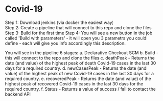# Covid-19

Step 1: Download jenkins (via docker the easiest way)  
Step 2: Create a pipeline that will connect to this repo and clone the files
Step 3: Build for the first time
Step 4: You will see a new button in the job called 'Build with parameters' - it will open you 3 parametrs you could define - each will give you info accordingly this description.

You will see in the pipeline 6 stages:
a. Declarative Checkout SCM
b. Build - this will connect to the repo and clone the files
c. deathPeak - Returns the date (and value) of the highest peak of death Covid-19 cases in the last 30 days for a required country.
d. newCasesPeak - Returns the date (and value) of the highest peak of new Covid-19 cases in the last 30 days for a required country.
e. recoveredPeak - Returns the date (and value) of the highest peak of recovered Covid-19 cases in the last 30 days for the required country.
f. Status - Returns a value of success / fail to contact the backend API
